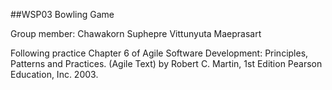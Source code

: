 ##WSP03 Bowling Game

Group member:
Chawakorn Suphepre
Vittunyuta Maeprasart

Following practice Chapter 6 of Agile Software Development: Principles, Patterns and Practices. (Agile Text) by Robert C. Martin, 1st Edition Pearson Education, Inc. 2003.